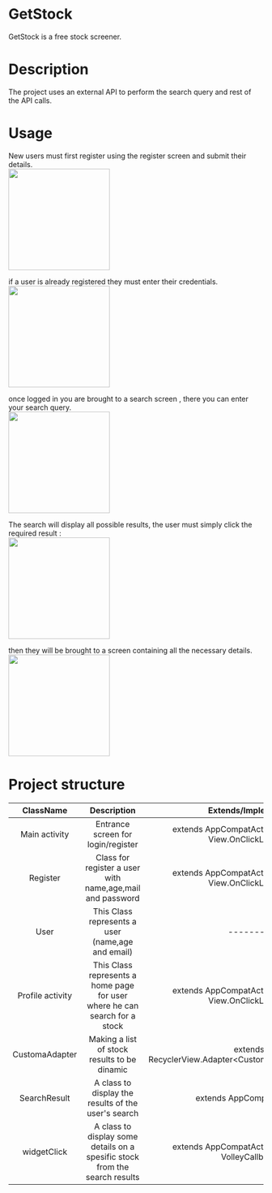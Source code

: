 # GetStock
GetStock is a free stock screener.

# Description
The project uses an external API to perform the search query and rest of the API calls.

# Usage
New users must first register using the register screen and submit their details.
<br/>
<img src="https://i.ibb.co/c1nnrQJ/7f2e5b06-73ff-433d-8f69-557469a9a295.jpg" width="200" />

if a user is already registered they must enter their credentials.
<br/>
<img src="https://i.ibb.co/09qg7M2/72db9681-349f-4208-a5bc-ae00fd7b0480.jpg" width="200" />

once logged in you are brought to a search screen , there you can enter your search query.
<br/>
<img src="https://i.ibb.co/jG6xsPv/19a0646f-96aa-4c8d-b676-534643f739fd.jpg" width="200" />
 
The search will display all possible results, the user must simply click the required result :
<br/>
<img src="https://i.ibb.co/Cbf32vp/b3c01849-0ddf-43c0-9ae3-98ddaba54261.jpg" width="200" />

then they will be brought to a screen containing all the necessary details.
<br/>
<img src="https://i.ibb.co/42jxQzZ/051b652f-5658-453a-99c8-58a64d85b464.jpg" width="200" />

# Project structure
| ClassName | Description  | Extends/Implements  |
| :---:   | :-: | :-: |
| Main activity | Entrance screen for login/register | extends AppCompatActivity implements View.OnClickListener |
| Register | Class for register a user with name,age,mail and password | extends AppCompatActivity implements View.OnClickListener |
| User | This Class represents a user (name,age and email) | -------- |
| Profile activity | This Class represents a home page for user where he can search for a stock | extends AppCompatActivity implements View.OnClickListener |
| CustomaAdapter| Making a list of stock results to be dinamic | extends RecyclerView.Adapter<CustomAdapter.ViewHolder> |
| SearchResult| A class to display the results of the user's search | extends AppCompatActivity |
| widgetClick| A class to display some details on a spesific stock from the search results | extends AppCompatActivity implements VolleyCallback |





